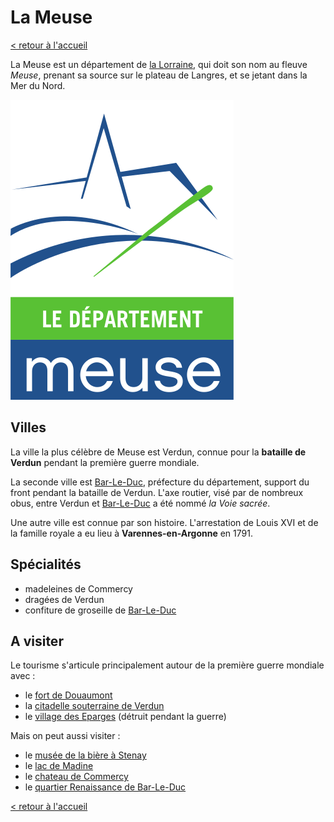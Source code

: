 # La Meuse

[< retour à l'accueil](./index.md)

La Meuse est un département de [la Lorraine](./ma-region.md), qui doit son nom au fleuve _Meuse_, prenant sa source sur le plateau de Langres, et se jetant dans la Mer du Nord.

![logo](./images/meuse.png)

## Villes

La ville la plus célèbre de Meuse est Verdun, connue pour la **bataille de Verdun** pendant la première guerre mondiale.

La seconde ville est [Bar-Le-Duc](./ma-ville.md), préfecture du département, support du front pendant la bataille de Verdun. L'axe routier, visé par de nombreux obus, entre Verdun et [Bar-Le-Duc](./ma-ville.md) a été nommé _la Voie sacrée_.

Une autre ville est connue par son histoire. L'arrestation de Louis XVI et de la famille royale a eu lieu à **Varennes-en-Argonne** en 1791.

## Spécialités

- madeleines de Commercy
- dragées de Verdun
- confiture de groseille de [Bar-Le-Duc](./ma-ville.md)

## A visiter

Le tourisme s'articule principalement autour de la première guerre mondiale avec :

- le [fort de Douaumont](https://fr.wikipedia.org/wiki/Fort_de_Douaumont)
- la [citadelle souterraine de Verdun](https://fr.wikipedia.org/wiki/Citadelle_souterraine_de_Verdun)
- le [village des Eparges](https://fr.wikipedia.org/wiki/Les_%C3%89parges#Histoire) (détruit pendant la guerre)

Mais on peut aussi visiter :

- le [musée de la bière à Stenay](https://fr.wikipedia.org/wiki/Mus%C3%A9e_de_la_bi%C3%A8re_de_Stenay)
- le [lac de Madine](https://fr.wikipedia.org/wiki/Lac_de_Madine)
- le [chateau de Commercy](https://fr.wikipedia.org/wiki/Ch%C3%A2teau_de_Commercy)
- le [quartier Renaissance de Bar-Le-Duc](https://fr.wikipedia.org/wiki/Bar-le-Duc#Patrimoine_architectural)

[< retour à l'accueil](./index)
